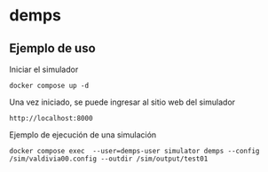 # demps

## Ejemplo de uso

Iniciar el simulador
```
docker compose up -d
```

Una vez iniciado, se puede ingresar al sitio web del simulador

```
http://localhost:8000
```

Ejemplo de ejecución de una simulación

```
docker compose exec  --user=demps-user simulator demps --config /sim/valdivia00.config --outdir /sim/output/test01
```
